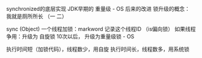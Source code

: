 synchronized的底层实现
JDK早期的 重量级 - OS
后来的改进
锁升级的概念：
    我就是厕所所长 （一 二）

sync (Object)
一个线程加锁：markword 记录这个线程ID （is偏向锁）
如果线程争用：升级为 自旋锁
10次以后，
升级为重量级锁 - OS

执行时间短（加锁代码），线程数少，用自旋
执行时间长，线程数多，用系统锁
